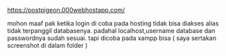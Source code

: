 https://postpigeon.000webhostapp.com/

mohon maaf pak ketika login di coba pada hosting tidak bisa diakses alias tidak terpanggil databasenya. padahal localhost,username database dan passwordnya sudah sesuai.
tapi dicoba pada xampp bisa ( saya sertakan screenshot di dalam folder )